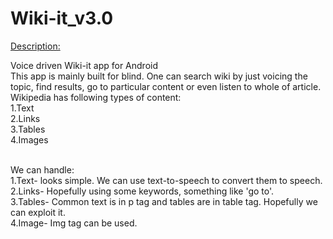 Wiki-it_v3.0
============

<u>Description: </u> <p>
Voice driven Wiki-it app for Android <br>
This app is mainly built for blind. One can search wiki by just voicing the topic, find results, go to particular content or even listen to whole of article.<br>
Wikipedia has following types of content: <br>
1.Text <br>
2.Links <br>
3.Tables <br>
4.Images <br>
<br> </p>
<p>
We can handle: <br>
1.Text-   looks simple. We can use text-to-speech to convert them to speech.  <br>
2.Links-  Hopefully using some keywords, something like 'go to'. <br>
3.Tables- Common text is in p tag and tables are in table tag. Hopefully we can exploit it. <br>
4.Image-  Img tag can be used.  <br>
</p>
